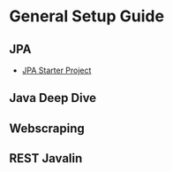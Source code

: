 # General Setup Guide

## JPA

- [JPA Starter Project](./JPASetup.md)

## Java Deep Dive

## Webscraping

## REST Javalin
